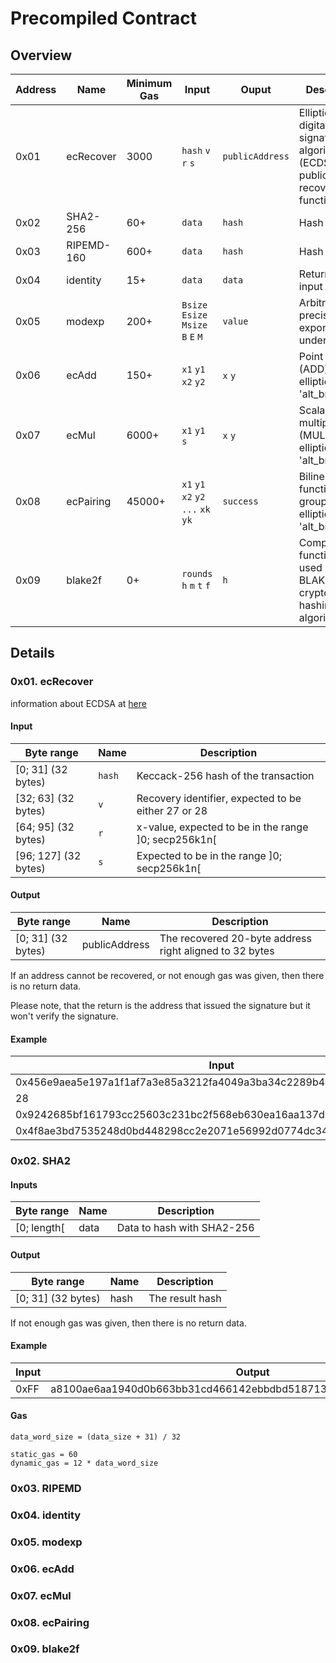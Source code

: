 # Precompiled Contract

## Overview

| Address | Name       | Minimum Gas | Input                               | Ouput           | Description                                                                     |
| ------- | ---------- | ----------- | ----------------------------------- | --------------- | ------------------------------------------------------------------------------- |
| 0x01    | ecRecover  | 3000        | `hash` `v` `r` `s`                  | `publicAddress` | Elliptic curve digital signature algorithm (ECDSA) public key recovery function |
| 0x02    | SHA2-256   | 60+         | `data`                              | `hash`          | Hash function                                                                   |
| 0x03    | RIPEMD-160 | 600+        | `data`                              | `hash`          | Hash function                                                                   |
| 0x04    | identity   | 15+         | `data`                              | `data`          | Returns the input                                                               |
| 0x05    | modexp     | 200+        | `Bsize` `Esize` `Msize` `B` `E` `M` | `value`         | Arbitrary-precision exponentiation under modulo                                 |
| 0x06    | ecAdd      | 150+        | `x1` `y1` `x2` `y2`                 | `x` `y`         | Point addition (ADD) on the elliptic curve 'alt_bn128'                          |
| 0x07    | ecMul      | 6000+       | `x1` `y1` `s`                       | `x` `y`         | Scalar multiplication (MUL) on the elliptic curve 'alt_bn128'                   |
| 0x08    | ecPairing  | 45000+      | `x1` `y1` `x2` `y2` `...` `xk` `yk` | `success`       | Bilinear function on groups on the elliptic curve 'alt_bn128'                   |
| 0x09    | blake2f    | 0+          | `rounds` `h` `m` `t` `f`            | `h`             | Compression function F used in the BLAKE2 cryptographic hashing algorithm       |


## Details

### 0x01. ecRecover

information about ECDSA at [here](https://en.wikipedia.org/wiki/Elliptic_Curve_Digital_Signature_Algorithm)

#### Input

| Byte range           | Name   | Description                                          |
| -------------------- | ------ | ---------------------------------------------------- |
| [0; 31] (32 bytes)   | `hash` | Keccack-256 hash of the transaction                  |
| [32; 63] (32 bytes)  | `v`    | Recovery identifier, expected to be either 27 or 28  |
| [64; 95] (32 bytes)  | `r`    | x-value, expected to be in the range ]0; secp256k1n[ |
| [96; 127] (32 bytes) | `s`    | Expected to be in the range ]0; secp256k1n[          |

#### Output

| Byte range         | Name          | Description                                             |
| ------------------ | ------------- | ------------------------------------------------------- |
| [0; 31] (32 bytes) | publicAddress | The recovered 20-byte address right aligned to 32 bytes |

If an address cannot be recovered, or not enough gas was given, then there is no return data. 

Please note, that the return is the address that issued the signature but it won't verify the signature.

#### Example
| Input                                                              | Output                                     |
| ------------------------------------------------------------------ | ------------------------------------------ |
| 0x456e9aea5e197a1f1af7a3e85a3212fa4049a3ba34c2289b4c860fc0b0c64ef3 | 0x7156526fbd7a3c72969b54f64e42c10fbb768c8a |
| 28                                                                 |
| 0x9242685bf161793cc25603c231bc2f568eb630ea16aa137d2664ac8038825608 |
| 0x4f8ae3bd7535248d0bd448298cc2e2071e56992d0774dc340c368ae950852ada |

### 0x02. SHA2

#### Inputs

| Byte range  | Name | Description                |
| ----------- | ---- | -------------------------- |
| [0; length[ | data | Data to hash with SHA2-256 |

#### Output

| Byte range         | Name | Description     |
| ------------------ | ---- | --------------- |
| [0; 31] (32 bytes) | hash | The result hash |

If not enough gas was given, then there is no return data.

#### Example

| Input | Output                                                           |
| ----- | ---------------------------------------------------------------- |
| 0xFF  | a8100ae6aa1940d0b663bb31cd466142ebbdbd5187131b92d93818987832eb89 |

#### Gas

``` TEXT
data_word_size = (data_size + 31) / 32

static_gas = 60
dynamic_gas = 12 * data_word_size
```


### 0x03. RIPEMD


### 0x04. identity


### 0x05. modexp


### 0x06. ecAdd


### 0x07. ecMul


### 0x08. ecPairing


### 0x09. blake2f

